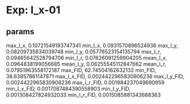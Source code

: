 # Exp: I_x-01
## params
max_I_x, 0.10721549193747341
min_I_x, 0.0931570896524936
max_I_y, 0.08209735834039748
min_I_y, 0.05776523154135794
max_I_r, 0.09465642528794706
min_I_r, 0.07626091259904205
mean_I_x, 0.0964838199056685
mean_I_y, 0.06255545112847662
mean_I_r, 0.07951963558172187
max_FID, 62.74504162632132
min_FID, 38.63857861147871
max_I_x_FID, 0.0024422965830906236
max_I_y_FID, 0.0024422965830906236
max_I_r_FID, 0.001984237049690959
min_I_x_FID, 0.0017087484390558903
min_I_y_FID, 0.001308427824932033
min_I_r_FID, 0.0015085881343688363
